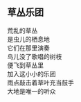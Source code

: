 ## 草丛乐团

荒乱的草丛<br>
是虫儿的栖息地<br>
它们在那里演奏<br>
鸟儿没了歌唱的树枝<br>
便飞到草丛里<br>
加入这小小的乐团<br>
雨点敲击着草叶充当鼓手<br>
大地是唯一的听众<br>
